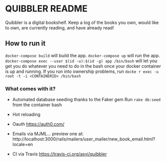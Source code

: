 # QUIBBLER README

Quibbler is a digital bookshelf. Keep a log of the books you own, would like to own, are currently reading, and have already read!

## How to run it
```docker-compose build``` will build the app.
```docker-compose up``` will run the app.
```docker-compose exec --user $(id -u):$(id -g) app /bin/bash``` will let you get you do whatever you need to do in the bash once your docker container is up and running.
If you run into ownership problems, run ```docke
r exec -u root -t -i <CONTAINERID> /bin/bash```

### What comes with it?
* Automated database seeding thanks to the Faker gem
Run ```rake db:seed``` from the container bash

* Hot reloading

* Oauth
https://auth0.com/

* Emails via MJML... preview one at:
http://localhost:3000/rails/mailers/user_mailer/new_book_email.html?locale=en

* CI via Travis
https://travis-ci.org/asyi/quibbler